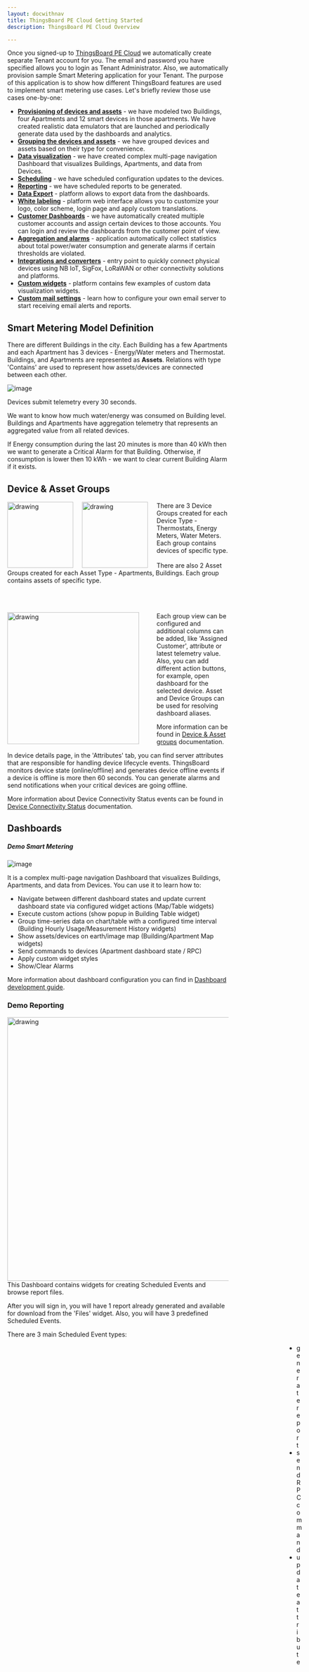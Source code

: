 ```yaml
---
layout: docwithnav
title: ThingsBoard PE Cloud Getting Started
description: ThingsBoard PE Cloud Overview

---
```


Once you signed-up to [ThingsBoard PE Cloud](https://cloud.thingsboard.io/) we automatically create separate Tenant account for you.
The email and password you have specified allows you to login as Tenant Administrator. 
Also, we automatically provision sample Smart Metering application for your Tenant.
The purpose of this application is to show how different ThingsBoard features are used to implement smart metering use cases.
Let's briefly review those use cases one-by-one:

 * [**Provisioning of devices and assets**](/docs/reference/pe-demo-getting-started/#smart-metering-model-definition) - we have modeled two Buildings, four Apartments and 12 smart devices 
 in those apartments. We have created realistic data emulators that are launched and periodically generate data used by the dashboards and analytics.
 * [**Grouping the devices and assets**](/docs/reference/pe-demo-getting-started/#device--asset-groups) - we have grouped devices and assets based on their type for convenience.
 * [**Data visualization**](/docs/reference/pe-demo-getting-started/#dashboards) - we have created complex multi-page navigation Dashboard that visualizes Buildings, Apartments, and data from Devices. 
 * [**Scheduling**](/docs/reference/pe-demo-getting-started/#scheduling) - we have scheduled configuration updates to the devices.
 * [**Reporting**](/docs/reference/pe-demo-getting-started/#demo-reporting) - we have scheduled reports to be generated.
 * [**Data Export**](/docs/reference/pe-demo-getting-started/#exporting) - platform allows to export data from the dashboards.
 * [**White labeling**](/docs/reference/pe-demo-getting-started/#exporting) - platform web interface allows you to customize your logo, color scheme, login page and apply custom translations.
 * [**Customer Dashboards**](/docs/reference/pe-demo-getting-started/#customers) - we have automatically created multiple customer accounts and assign certain devices to those accounts. 
 You can login and review the dashboards from the customer point of view.
 * [**Aggregation and alarms**](/docs/reference/pe-demo-getting-started/#rule-chains) - application automatically collect statistics about total power/water consumption and generate alarms 
 if certain thresholds are violated.
 * [**Integrations and converters**](/docs/reference/pe-demo-getting-started/#integrations--converters) - entry point to quickly connect physical devices using 
 NB IoT, SigFox, LoRaWAN or other connectivity solutions and platforms.
 * [**Custom widgets**](/docs/reference/pe-demo-getting-started/#custom-widgets) - platform contains few examples of custom data visualization widgets.
 * [**Custom mail settings**](/docs/reference/pe-demo-getting-started/#custom-widgets) - learn how to configure your own email server to start receiving email alerts and reports.
 

## Smart Metering Model Definition

There are different  Buildings in the city. Each Building has a few Apartments and each Apartment has 3 devices - Energy/Water meters and Thermostat.
Buildings, and Apartments are represented as **Assets**. Relations with type 'Contains' are used to represent how assets/devices are connected between each other.
 
![image](/images/reference/pe-demo/smart-metering-model.png)

Devices submit telemetry every 30 seconds.

We want to know how much water/energy was consumed on Building level. Buildings and Apartments have aggregation telemetry that represents an aggregated value from all related devices.

If Energy consumption during the last 20 minutes is more than 40 kWh then we want to generate a Critical Alarm for that Building. Otherwise, if consumption 
is lower then 10 kWh - we want to clear current Building Alarm if it exists.


## Device & Asset Groups

<div style="padding-bottom: 50px">
<img src="/images/reference/pe-demo/device-groups-overview.png" style="margin-right:20px" alt="drawing" align="left" width="150"/>
<img src="/images/reference/pe-demo/asset-groups-overview.png" style="margin-right:20px" alt="drawing" align="left" width="150"/>

There are 3 Device Groups created for each Device Type - Thermostats, Energy Meters, Water Meters. Each group contains devices of specific type.<br/><br/>
There are also 2 Asset Groups created for each Asset Type - Apartments, Buildings. Each group contains assets of specific type.
</div>

<img src="/images/reference/pe-demo/device-groups-settings.png" style="margin-right:40px" alt="drawing" align="left" width="300"/>
Each group view can be configured and additional columns can be added, like 'Assigned Customer', attribute or latest telemetry value. 
Also, you can add different action buttons, for example, open dashboard for the selected device.
Asset and Device Groups can be used for resolving dashboard aliases. 

More information can be found in [Device & Asset groups](/docs/user-guide/groups/) documentation.

In device details page, in the 'Attributes' tab, you can find server attributes that are responsible for handling device lifecycle events. 
ThingsBoard monitors device state (online/offline) and generates device offline events if a device is offline is more then 60 seconds.
You can generate alarms and send notifications when your critical devices are going offline.

More information about Device Connectivity Status events can be found in [Device Connectivity Status](/docs/user-guide/device-connectivity-status/) documentation.   


## Dashboards

##### Demo Smart Metering

![image](/images/reference/pe-demo/building-dashboard.png)

It is a complex multi-page navigation Dashboard that visualizes Buildings, Apartments, and data from Devices. 
You can use it to learn how to: 

- Navigate between different dashboard states and update current dashboard state via configured widget actions (Map/Table widgets)
- Execute custom actions (show popup in Building Table widget)
- Group time-series data on chart/table with a configured time interval (Building Hourly Usage/Measurement History widgets)
- Show assets/devices on earth/image map (Building/Apartment Map widgets)  
- Send commands to devices (Apartment dashboard state / RPC)
- Apply custom widget styles 
- Show/Clear Alarms
   
More information about dashboard configuration you can find in [Dashboard development guide](/docs/iot-video-tutorials/#visualization).

### Demo Reporting

<div style="padding-bottom: 220px">
<img src="/images/reference/pe-demo/reporting-dashboard.png" style="margin-right: 20px" alt="drawing" align="left" width="600px"/>

This Dashboard contains widgets for creating Scheduled Events and browse report files. 

After you will sign in, you will have 1 report already generated and available for download from the 'Files' widget.
Also, you will have 3 predefined Scheduled Events.

<div>
There are 3 main Scheduled Event types: 

<ul style="margin-left: 635px">
    <li>generate report</li>
    <li>send RPC command</li>
    <li>update attribute</li>
</ul>
 
</div>
</div>

More info about Scheduled Events you can find in [Scheduling ](/docs/reference/pe-demo-getting-started/#scheduling) section of this guide.

### Exporting
You can export any Dashboard into different formats - PDF, PNG, JPEG. Also, you can export data from any widget into SCV format.

<img src="/images/reference/pe-demo/export-dashboard.png" alt="drawing" style="margin-right: 3%" align="center" width="45%"/>
<img src="/images/reference/pe-demo/export-widget.png" alt="drawing" style="margin-right: 3%" align="center" width="45%"/>

## Custom Widgets

In some cases, you need to create custom widgets for your solution. 
In Widgets Library we have created custom widget bundle - 'Demo Custom Widgets' and added 3 custom widgets in this bundle.

- Send RPC - you can send RPC command to the selected device
- Update Attribute - update/create an attribute of the selected device
- Aeration Status - widget is subscribed to the device 'status' attribute and changes its behavior when an attribute value is changed.
- Navigate Button - executes a configurable action when the button is pressed

There is a 'Demo Custom Widgets' dashboard that is configured to use custom widgets form that bundle:
![image](/images/reference/pe-demo/custom-widgets-dashboard.png)

More information about custom widget creation you can find in [Widgets Development Guide](/docs/user-guide/contribution/widgets-development/).

## Customers
There are 2 Customers that are created in the scope of the Smart Metering Demo - 'Customer A' and 'Customer B'. 


<table>
  <thead>
      <tr>
          <td><b>Customer Name</b></td><td><b>User Login</b></td><td><b>User Password</b></td><td><b>Assigned Assets/Devices </b></td><td><b>Assigned Dashboards</b></td>
      </tr>
  </thead>
  <tbody>
      <tr>
          <td>Customer A</td>
          <td>ca_[yourmail@testmail.org]</td>
          <td>customer</td>
          <td>Building A <br> Apartment A-1 <br> Apartment A-2 <br> All Apartment A-1 devices<br> All Apartment A-2 Devices<br></td>
          <td>Demo Custom Widgets</td>
      </tr>
      <tr>
        <td>Customer B</td>
        <td>cb_[yourmail@testmail.org]</td>
        <td>customer</td>
        <td>Building B <br> Apartment B-1 <br> Apartment B-2 <br> All Apartment B-1 devices<br> All Apartment B-2 Devices<br></td>
        <td>Demo Custom Widgets<br> Demo Reporting</td>
    </tr>
  </tbody>
</table>
    
*Please replace **[yourmail@testmail.org]** with your real email that was used for registration.

Customers have access only to the assigned dashboard/assets/devices. If few customers have access to the same Dashboard, 
they will be able to see data only from assigned Assets/Devices. To verify this you can log in as Customer and find that on 'Demo Custom Widgets'
Dashboard you can see Thermostats only from the single Building.

<img src="/images/reference/pe-demo/customer-a-dashboard.png" alt="drawing" style="margin-right: 2%" align="left" width="46%"/>
<img src="/images/reference/pe-demo/customer-b-dashboard.png" alt="drawing" style="margin-right: 2%" align="rigth" width="46%"/>

## Scheduling

<img src="/images/reference/pe-demo/scheduling-overview.png" alt="drawing" align="center" width="60%"/>


Scheduled events are used to execute predefined Tasks on a scheduled basis. For example, you want to Enable cooler system 
every morning and disable it every evening. There are 3 redefined Scheduled Events:


#### Generate Report
Every Monday, at the specified time, a PDF report will be created. 'Demo Smart Metering' Dashboard will be used for report generation. 
You can configure to send a report to your email, by enabling 'Send Email' checkbox in Event configuration. All reports will be saved
in Database and available for download via 'Files' widget on the 'Demo Reporting' Dashboard.

More information about Reporting feature you can find in [Reporting Guide](/docs/user-guide/reporting/).


#### Send RPC command
This Event will send RPC command to all devices from the 'Thermostat' Group every Monday and Tuesday. Each Device will receive this RPC command:
{% highlight json %}
{
  "method": "updateToVersion",
  "params": {"1.246"}
}
{% endhighlight %}

More information about RPC feature you can find in [RPC Guide](/docs/user-guide/rpc/).


#### Update attribute  
This Event will update 'State' attribute for all Apartments with the 'silent' value. This action repeated every day. 


More information about ThingsBoard Scheduler you can find in [Scheduler Guide](/docs/user-guide/scheduler/).

## White Labeling

<img src="/images/reference/pe-demo/whitelabel-demo.png" alt="drawing" align="center" width="60%"/>

ThingsBoard web interface allows you to configure your company or product logo and color scheme. The following configuration options are available:

- Configure color scheme, icon, and favicon
- Tenant Administrator is able to set up custom email server settings and customer email templates to interact with the users.

More information you can find in [White Labeling Guide](/docs/user-guide/white-labeling/).


## Rule Chains
There are 5 preconfigured Rule Chains in the system:

- Root Rule Chain (default Rule Chain) - used as main entry point for all events in the System, handle incoming telemetry/attributes, scheduled events
and routing messages to other Rule Chains. You can see that after incoming telemetry from devices is saved in the Database, messages are routed 
to the 'Smart Metering Aggregation' Rule Chain.
<img src="/images/reference/pe-demo/rc-ts-to-aggregation.png" alt="drawing" align="center" width="35%"/>
- Generate Report (default Rule Chain) - handle reporting scheduled events and Send Emails with reports if required.
- Smart Metering Aggregation (for Smart Metering Demo) - this Chain is described in the next chapter. 
- Smart Metering Alerts (for Smart Metering Demo) - this Chain is described in the next chapter.
- Smart Metering Device Emulator (for Smart Metering Demo) - all registered demo devices are emulated using this Rule Chain. 
For each Device 'Generator Node' is created that generates device's telemetry and forward it to the 'Root Rule Chain'.


#### Aggregation
In our Demo scenario, devices submit their telemetry (water & energy consumption) every 30 seconds. And we want to know 
how much water/energy was consumed on Building level. So we want to sum all the measurements from all devices in the building within 20 minutes intervals.
'Smart Metering Aggregation' Rule Chain perform this aggregation using this algorithm:

- Filter incoming telemetry form Water Meter or Energy Meter
- Duplicated telemetry to related Apartment/Building/All Building Asset using 'Change Originator' Node and Relation Query.
- Aggregate measurements for each Asset using 20 minutes time interval
- Save aggregated value in the Database

<img src="/images/reference/pe-demo/aggregation-chain.png" alt="drawing" align="center" width="80%"/>

After Aggregated telemetry saved, a message is routed to the 'Smart Metering Alerts' Rule Chain for generating Alerts if consumption threshold is reached.   

#### Alerts
If Energy consumption during the last 20 minutes is more than 40 kWh then we want to generate a Critical Alert for that Building. Otherwise, if consumption 
is lower then 10 kWh - we want to clear current Building Alert if it exists.
'Smart Metering Alerts' Rule Chain implements this logic.
 
<img src="/images/reference/pe-demo/alert-chain.png" alt="drawing" align="center" width="80%"/>

As an option, we can send an Email or SMS when an alert is generated\cleared.

For sending Email when Alert is created, you need to create relation from 'Create Energy Alarm' node to the 'Put Energy in Metadata' node using 'Created' link type.
After that, you will need to edit 'Build Email' node and update 'To email' property to your email address.

![image](/images/reference/pe-demo/send-email.png)

For sending SMS when Alert is created, you need to create relation from 'Create Energy Alarm' node to the 'Build SMS' node using 'Created' link type.
After that, you will need to edit 'Send SMS' node and update credentials for connecting to the Twilio Service.
 
![image](/images/reference/pe-demo/send-sms.png)

More information about Rule Chains you can find in [Rule Engine Overview](/docs/user-guide/rule-engine-2-0/overview/).

## Integrations & Converters
ThingsBoard Platform integrations feature was designed for two primary use cases/deployment options:

- Connect existing NB IoT, LoRaWAN, SigFox and other devices with specific payload formats (JSON, Binary, Text) directly to ThingsBoard platform.
- Stream data from devices connected to existing IoT Platforms to enable real-time interactive dashboards and efficient data processing.
 
 
Uplink Converters are used for Transforming incoming message payload into the required format. Downlink Converters used for transforming outbound message payload.  

You can use 2 Uplink and 2 Downlink predefined Converters as a reference for implementing your own converters.
 
You can find list of all supported integration types in [Integration Tutorials](/docs/user-guide/integrations/#see-also)

More information about Integrations & Converters you can find in [Platform Integrations Overview](/docs/user-guide/integrations/).

## Configure mail settings
Some ThingsBoard features are using Tenant Email Settings for sending emails - for reporting, send alert notifications, etc. 
By default, Tenant Email Settings are blank and if you want to receive emails from the ThingsBoard you will need to connect ThingsBoard to external Email Server.
It can be a Gmail or SendGrid or any other SMTP provider. Just open 'System Settings' -> 'Mail Server' and clear 'Use System Mail Server Settings' checkbox.

**Important** - if you will not make this configuration, you will not be able to send emails from the ThingsBoard.
 
![image](/images/reference/pe-demo/smtp-settings.png)
 
Please find instructions how configure SMTP settings:

- [Gmail](/docs/user-guide/ui/mail-settings/#step-32-gmail-configuration-example).
- [SendGrid](/docs/user-guide/ui/mail-settings/#step-31-sendgrid-configuration-example).
